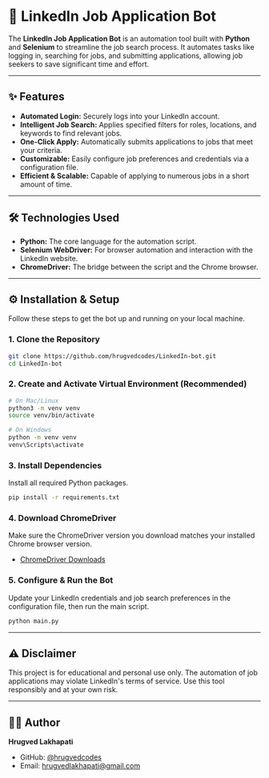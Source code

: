 # 🤖 LinkedIn Job Application Bot

The **LinkedIn Job Application Bot** is an automation tool built with **Python** and **Selenium** to streamline the job search process. It automates tasks like logging in, searching for jobs, and submitting applications, allowing job seekers to save significant time and effort.

-----

## ✨ Features

  - **Automated Login:** Securely logs into your LinkedIn account.
  - **Intelligent Job Search:** Applies specified filters for roles, locations, and keywords to find relevant jobs.
  - **One-Click Apply:** Automatically submits applications to jobs that meet your criteria.
  - **Customizable:** Easily configure job preferences and credentials via a configuration file.
  - **Efficient & Scalable:** Capable of applying to numerous jobs in a short amount of time.

-----

## 🛠️ Technologies Used

  - **Python:** The core language for the automation script.
  - **Selenium WebDriver:** For browser automation and interaction with the LinkedIn website.
  - **ChromeDriver:** The bridge between the script and the Chrome browser.

-----

## ⚙️ Installation & Setup

Follow these steps to get the bot up and running on your local machine.

### 1\. Clone the Repository

```bash
git clone https://github.com/hrugvedcodes/LinkedIn-bot.git
cd LinkedIn-bot
```

### 2\. Create and Activate Virtual Environment (Recommended)

```bash
# On Mac/Linux
python3 -m venv venv
source venv/bin/activate

# On Windows
python -m venv venv
venv\Scripts\activate
```

### 3\. Install Dependencies

Install all required Python packages.

```bash
pip install -r requirements.txt
```

### 4\. Download ChromeDriver

Make sure the ChromeDriver version you download matches your installed Chrome browser version.

  - [ChromeDriver Downloads](https://googlechromelabs.github.io/chrome-for-testing/)

### 5\. Configure & Run the Bot

Update your LinkedIn credentials and job search preferences in the configuration file, then run the main script.

```bash
python main.py
```

-----

## ⚠️ Disclaimer

This project is for educational and personal use only. The automation of job applications may violate LinkedIn's terms of service. Use this tool responsibly and at your own risk.

-----

## 👨‍💻 Author

**Hrugved Lakhapati**

  - GitHub: [@hrugvedcodes](https://www.google.com/search?q=https://github.com/hrugvedcodes)
  - Email: hrugvedlakhapati@gmail.com
